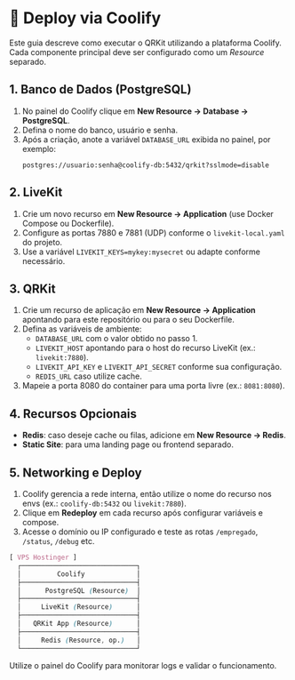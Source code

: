 # 🚀 Deploy via Coolify

Este guia descreve como executar o QRKit utilizando a plataforma Coolify. Cada componente principal deve ser configurado como um *Resource* separado.

## 1. Banco de Dados (PostgreSQL)
1. No painel do Coolify clique em **New Resource → Database → PostgreSQL**.
2. Defina o nome do banco, usuário e senha.
3. Após a criação, anote a variável `DATABASE_URL` exibida no painel, por exemplo:
   ```
   postgres://usuario:senha@coolify-db:5432/qrkit?sslmode=disable
   ```

## 2. LiveKit
1. Crie um novo recurso em **New Resource → Application** (use Docker Compose ou Dockerfile).
2. Configure as portas 7880 e 7881 (UDP) conforme o `livekit-local.yaml` do projeto.
3. Use a variável `LIVEKIT_KEYS=mykey:mysecret` ou adapte conforme necessário.

## 3. QRKit
1. Crie um recurso de aplicação em **New Resource → Application** apontando para este repositório ou para o seu Dockerfile.
2. Defina as variáveis de ambiente:
   - `DATABASE_URL` com o valor obtido no passo 1.
   - `LIVEKIT_HOST` apontando para o host do recurso LiveKit (ex.: `livekit:7880`).
   - `LIVEKIT_API_KEY` e `LIVEKIT_API_SECRET` conforme sua configuração.
   - `REDIS_URL` caso utilize cache.
3. Mapeie a porta 8080 do container para uma porta livre (ex.: `8081:8080`).

## 4. Recursos Opcionais
- **Redis**: caso deseje cache ou filas, adicione em **New Resource → Redis**.
- **Static Site**: para uma landing page ou frontend separado.

## 5. Networking e Deploy
1. Coolify gerencia a rede interna, então utilize o nome do recurso nos envs (ex.: `coolify-db:5432` ou `livekit:7880`).
2. Clique em **Redeploy** em cada recurso após configurar variáveis e compose.
3. Acesse o domínio ou IP configurado e teste as rotas `/empregado`, `/status`, `/debug` etc.

```scss
[ VPS Hostinger ]
  ┌─────────────────────────────┐
  │         Coolify             │
  ├─────────────────────────────┤
  │      PostgreSQL (Resource)  │
  ├─────────────────────────────┤
  │     LiveKit (Resource)      │
  ├─────────────────────────────┤
  │   QRKit App (Resource)      │
  ├─────────────────────────────┤
  │     Redis (Resource, op.)   │
  └─────────────────────────────┘
```

Utilize o painel do Coolify para monitorar logs e validar o funcionamento.
